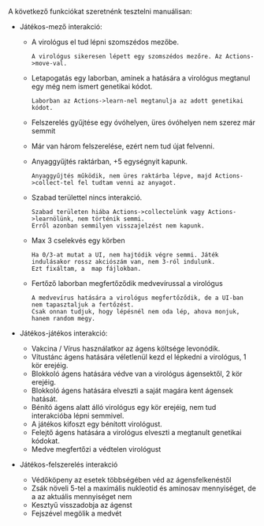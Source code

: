 A következő funkciókat szeretnénk tesztelni manuálisan:

- Játékos-mező interakció:
    - A virológus el tud lépni szomszédos mezőbe.
            
          A virológus sikeresen lépett egy szomszédos mezőre. Az Actions->move-val.
    - Letapogatás egy laborban, aminek a hatására a virológus megtanul egy még nem ismert genetikai kódot.
  
          Laborban az Actions->learn-nel megtanulja az adott genetikai kódot.
    - Felszerelés gyűjtése egy óvóhelyen, üres óvóhelyen nem szerez már semmit
    - Már van három felszerelése, ezért nem tud újat felvenni.
    - Anyaggyűjtés raktárban, +5 egységnyit kapunk.
          
          Anyaggyűjtés működik, nem üres raktárba lépve, majd Actions->collect-tel fel tudtam venni az anyagot.
    - Szabad területtel nincs interakció.
  
          Szabad területen hiába Actions->collectelünk vagy Actions->learnölünk, nem történik semmi.
          Erről azonban semmilyen visszajelzést nem kapunk.
    - Max 3 cselekvés egy körben
  
          Ha 0/3-at mutat a UI, nem hajtódik végre semmi. Játék indulásakor rossz akciószám van, nem 3-ról indulunk.
          Ezt fixáltam, a  map fájlokban.
    - Fertőző laborban megfertőződik medvevírussal a virológus
          
          A medvevírus hatására a virológus megfertőződik, de a UI-ban nem tapasztaljuk a fertőzést.
          Csak onnan tudjuk, hogy lépésnél nem oda lép, ahova monjuk, hanem random megy.

- Játékos-játékos interakció:
    - Vakcina / Vírus használatkor az ágens költsége levonódik.
    - Vítustánc ágens hatására véletlenül kezd el lépkedni a virológus, 1 kör erejéig.
    - Blokkoló ágens hatására védve van a virológus ágensektől, 2 kör erejéig.
    - Blokkoló ágens hatására elveszti a saját magára kent ágensek hatását.
    - Bénító ágens alatt álló virológus egy kör erejéig, nem tud interakcióba lépni semmivel.
    - A játékos kifoszt egy bénított virológust.
    - Felejtő ágens hatására a virológus elveszti a megtanult genetikai kódokat.
    - Medve megfertőzi a védtelen virológust

- Játékos-felszerelés interakció
    - Védőköpeny az esetek többségében véd az ágensfelkenéstől
    - Zsák növeli 5-tel a maximális nukleotid és aminosav mennyiséget, de a az aktuális mennyiséget nem
    - Kesztyű visszadobja az ágenst
    - Fejszével megölik a medvét
